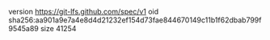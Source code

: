 version https://git-lfs.github.com/spec/v1
oid sha256:aa901a9e7a4e8d4d21232ef154d73fae844670149c11b1f62dbab799f9545a89
size 41254
